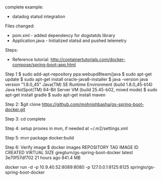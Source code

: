 complete example:
- datadog statsd integration

Files changed:
- pom.xml - added dependency for dogstatds library
- Application.java - Initialized statsd and pushed telemetry

Steps:
- Reference tutorial:
http://containertutorials.com/docker-compose/spring-boot-app.html

Step 1
$ sudo add-apt-repository ppa:webupd8team/java
$ sudo apt-get update
$ sudo apt-get install oracle-java8-installer
$ java -version
java version "1.8.0_45"
Java(TM) SE Runtime Environment (build 1.8.0_45-b14)
Java HotSpot(TM) 64-Bit Server VM (build 25.45-b02, mixed mode)
$ sudo apt-get install gradle
$ sudo apt-get install maven

Step 2:
$git clone https://github.com/mohnishbasha/gs-spring-boot-docker.git

Step 3:
cd complete

Step 4:
setup proxies in mvn, if needed at ~/.m2/settings.xml

Step 5:
mvn package docker:build

Step 6: Verify image
$ docker images
REPOSITORY                        TAG                 IMAGE ID            CREATED             VIRTUAL SIZE
gregturn/gs-spring-boot-docker    latest              3e70f57df702        21 hours ago        841.4 MB

docker run -d -p 10.9.40.52:8089:8080 -p 127.0.0.1:8125:8125 springio/gs-spring-boot-docker
